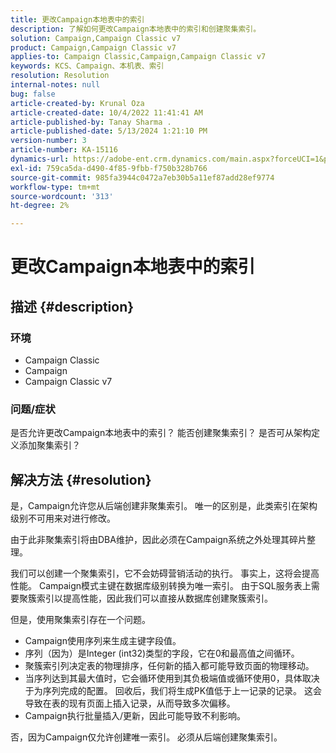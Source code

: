 ```yaml
---
title: 更改Campaign本地表中的索引
description: 了解如何更改Campaign本地表中的索引和创建聚集索引。
solution: Campaign,Campaign Classic v7
product: Campaign,Campaign Classic v7
applies-to: Campaign Classic,Campaign,Campaign Classic v7
keywords: KCS、Campaign、本机表、索引
resolution: Resolution
internal-notes: null
bug: false
article-created-by: Krunal Oza
article-created-date: 10/4/2022 11:41:41 AM
article-published-by: Tanay Sharma .
article-published-date: 5/13/2024 1:21:10 PM
version-number: 3
article-number: KA-15116
dynamics-url: https://adobe-ent.crm.dynamics.com/main.aspx?forceUCI=1&pagetype=entityrecord&etn=knowledgearticle&id=daa95983-d943-ed11-bba2-002248086735
exl-id: 759ca5da-d490-4f85-9fbb-f750b328b766
source-git-commit: 985fa3944c0472a7eb30b5a11ef87add28ef9774
workflow-type: tm+mt
source-wordcount: '313'
ht-degree: 2%

---
```


# 更改Campaign本地表中的索引

## 描述 {#description}


### 环境

- Campaign Classic
- Campaign
- Campaign Classic v7


### 问题/症状

是否允许更改Campaign本地表中的索引？
能否创建聚集索引？
是否可从架构定义添加聚集索引？


## 解决方法 {#resolution}


是，Campaign允许您从后端创建非聚集索引。 唯一的区别是，此类索引在架构级别不可用来对进行修改。 

由于此非聚集索引将由DBA维护，因此必须在Campaign系统之外处理其碎片整理。


我们可以创建一个聚集索引，它不会妨碍营销活动的执行。 事实上，这将会提高性能。 Campaign模式主键在数据库级别转换为唯一索引。 由于SQL服务表上需要聚簇索引以提高性能，因此我们可以直接从数据库创建聚簇索引。

但是，使用聚集索引存在一个问题。

- Campaign使用序列来生成主键字段值。
- 序列（因为）是Integer (int32)类型的字段，它在0和最高值之间循环。
- 聚簇索引列决定表的物理排序，任何新的插入都可能导致页面的物理移动。
- 当序列达到其最大值时，它会循环使用到其负极端值或循环使用0，具体取决于为序列完成的配置。 回收后，我们将生成PK值低于上一记录的记录。 这会导致在表的现有页面上插入记录，从而导致多次偏移。
- Campaign执行批量插入/更新，因此可能导致不利影响。


否，因为Campaign仅允许创建唯一索引。 必须从后端创建聚集索引。
